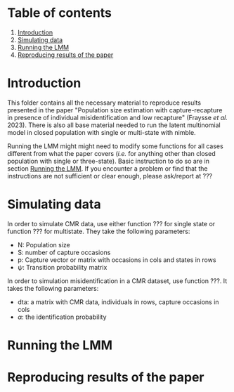 
# Table of contents

1. [Introduction](#introduction)
2. [Simulating data](#simulation)
3. [Running the LMM](#runLMM)
3. [Reproducing results of the paper](#reproduce)


# Introduction <a name="introduction"></a>

This folder contains all the necessary material to reproduce results presented in the paper "Population size estimation with capture-recapture in presence of individual misidentification and low recapture" (Fraysse *et al.* 2023).
There is also all base material needed to run the latent multinomial model in closed population with single or multi-state with nimble. 

Running the LMM might might need to modify some functions for all cases different from what the paper covers (*i.e.* for anything other than closed population with single or three-state). Basic instruction to do so are in section [Running the LMM](#runLMM). If you encounter a problem or find that the instructions are not sufficient or clear enough, please ask/report at ???

# Simulating data <a name="simulation"></a>

In order to simulate CMR data, use either function ??? for single state or function ??? for multistate. They take the following parameters:

* N: Population size
* S: number of capture occasions
* p: Capture vector or matrix with occasions in cols and states in rows
* $\psi$: Transition probability matrix

In order to simulation misidentification in a CMR dataset, use function ???. It takes the following parameters:

* dta: a matrix with CMR data, individuals in rows, capture occasions in cols
* $\alpha$: the identification probability


# Running the LMM  <a name="runLMM"></a>




# Reproducing results of the paper  <a name="reproduce"></a>


